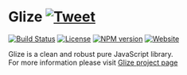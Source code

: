 # Glize [![Tweet](https://img.shields.io/twitter/url/http/shields.io.svg?style=social)](https://twitter.com/intent/tweet?text=Glize%20is%20a%20clean%20and%20robust%20pure%20JavaScript%20library.&url=https://glize.js.org&via=GitHub&hashtags=JavaScript,ECMAScript,ES6)
[![Build Status](https://github.com/Datamart/Glize/actions/workflows/npm-build.yml/badge.svg)](https://github.com/Datamart/Glize/actions/workflows/node.js.yml) [![License](https://img.shields.io/:license-apache-blue.svg)](https://www.apache.org/licenses/LICENSE-2.0.html) [![NPM version](https://img.shields.io/npm/v/glize.svg?style=flat)](https://npmjs.org/package/glize) [![Website](https://img.shields.io/website-up-down-green-red/https/glize.js.org.svg?style=flat)](https://glize.js.org)

Glize is a clean and robust pure JavaScript library.   
For more information please visit [Glize project page](https://glize.js.org)
